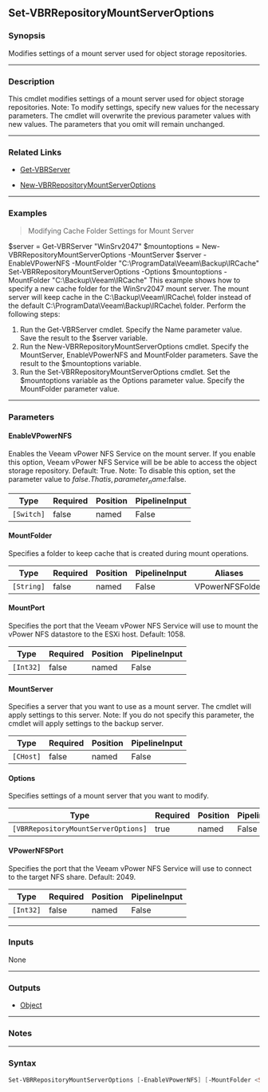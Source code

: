 Set-VBRRepositoryMountServerOptions
-----------------------------------

### Synopsis
Modifies settings of a mount server used for object storage repositories.

---

### Description

This cmdlet modifies settings of a mount server used for object storage repositories.
Note: To modify settings, specify new values for the necessary parameters. The cmdlet will overwrite the previous parameter values with new values. The parameters that you omit will remain unchanged.

---

### Related Links
* [Get-VBRServer](Get-VBRServer)

* [New-VBRRepositoryMountServerOptions](New-VBRRepositoryMountServerOptions)

---

### Examples
> Modifying Cache Folder Settings for Mount Server

$server = Get-VBRServer "WinSrv2047"
$mountoptions = New-VBRRepositoryMountServerOptions -MountServer $server -EnableVPowerNFS -MountFolder "C:\ProgramData\Veeam\Backup\IRCache\"
Set-VBRRepositoryMountServerOptions -Options $mountoptions -MountFolder "C:\Backup\Veeam\IRCache\"
This example shows how to specify a new cache folder for the WinSrv2047 mount server. The mount server will keep cache in the C:\Backup\Veeam\IRCache\ folder instead of the default C:\ProgramData\Veeam\Backup\IRCache\ folder.
Perform the following steps:
1. Run the Get-VBRServer cmdlet. Specify the Name parameter value. Save the result to the $server variable.
2. Run the New-VBRRepositoryMountServerOptions cmdlet. Specify the MountServer, EnableVPowerNFS and MountFolder parameters. Save the result to the $mountoptions variable.
3. Run the Set-VBRRepositoryMountServerOptions cmdlet. Set the $mountoptions variable as the Options parameter value. Specify the MountFolder parameter value.

---

### Parameters
#### **EnableVPowerNFS**
Enables the Veeam vPower NFS Service on the mount server. If you enable this option, Veeam vPower NFS Service will be be able to access the object storage repository.
Default: True.
Note: To disable this option, set the parameter value to $false. That is, parameter_name:$false.

|Type      |Required|Position|PipelineInput|
|----------|--------|--------|-------------|
|`[Switch]`|false   |named   |False        |

#### **MountFolder**
Specifies a folder to keep cache that is created during mount operations.

|Type      |Required|Position|PipelineInput|Aliases        |
|----------|--------|--------|-------------|---------------|
|`[String]`|false   |named   |False        |VPowerNFSFolder|

#### **MountPort**
Specifies the port that the Veeam vPower NFS Service will use to mount the vPower NFS datastore to the ESXi host.
Default: 1058.

|Type     |Required|Position|PipelineInput|
|---------|--------|--------|-------------|
|`[Int32]`|false   |named   |False        |

#### **MountServer**
Specifies a server that you want to use as a mount server. The cmdlet will apply settings to this server.
Note: If you do not specify this parameter, the cmdlet will apply settings to the backup server.

|Type     |Required|Position|PipelineInput|
|---------|--------|--------|-------------|
|`[CHost]`|false   |named   |False        |

#### **Options**
Specifies settings of a mount server that you want to modify.

|Type                               |Required|Position|PipelineInput|
|-----------------------------------|--------|--------|-------------|
|`[VBRRepositoryMountServerOptions]`|true    |named   |False        |

#### **VPowerNFSPort**
Specifies the port that the Veeam vPower NFS Service will use to connect to the target NFS share.
Default: 2049.

|Type     |Required|Position|PipelineInput|
|---------|--------|--------|-------------|
|`[Int32]`|false   |named   |False        |

---

### Inputs
None

---

### Outputs
* [Object](https://learn.microsoft.com/en-us/dotnet/api/System.Object)

---

### Notes

---

### Syntax
```PowerShell
Set-VBRRepositoryMountServerOptions [-EnableVPowerNFS] [-MountFolder <String>] [-MountPort <Int32>] [-MountServer <CHost>] -Options <VBRRepositoryMountServerOptions> [-VPowerNFSPort <Int32>] [<CommonParameters>]
```
